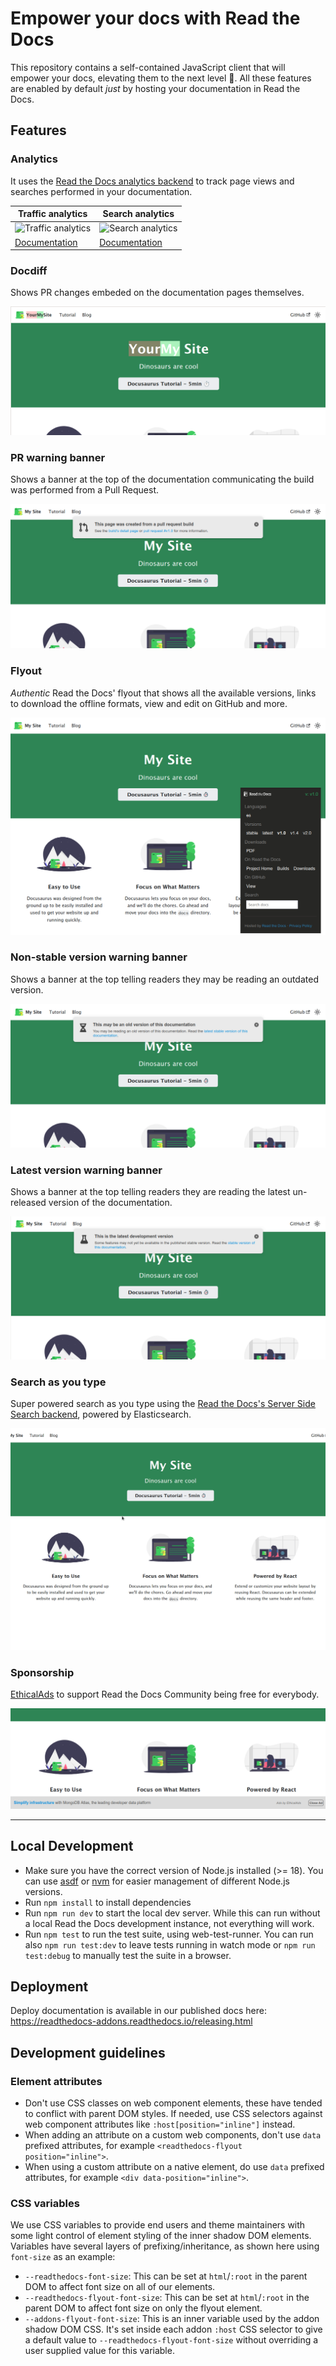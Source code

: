 # Empower your docs with Read the Docs

This repository contains a self-contained JavaScript client that will empower your docs,
elevating them to the next level 🚀.
All these features are enabled by default _just_ by hosting your documentation in Read the Docs.

## Features

### Analytics

It uses the [Read the Docs analytics backend](https://docs.readthedocs.io/page/reference/analytics.html) to track page views and searches performed in your documentation.

| Traffic analytics                                                | Search analytics                                                               |
| ---------------------------------------------------------------- | ------------------------------------------------------------------------------ |
| ![Traffic analytics](docs/traffic-analytics-example.png)         | ![Search analytics](docs/search-analytics-example.png)                         |
| [Documentation](https://docs.readthedocs.io/page/analytics.html) | [Documentation](https://docs.readthedocs.io/page/guides/search-analytics.html) |

### Docdiff

Shows PR changes embeded on the documentation pages themselves.

![Docdiff example](docs/docdiff-example.png)

### PR warning banner

Shows a banner at the top of the documentation communicating the build was performed from a Pull Request.

![PR warning banner](docs/pr-warning-banner-example.png)

### Flyout

_Authentic_ Read the Docs' flyout that shows all the available versions,
links to download the offline formats, view and edit on GitHub and more.

![Flyout](docs/flyout-example.png)

### Non-stable version warning banner

Shows a banner at the top telling readers they may be reading an outdated version.

![Non-stable version warining banner](docs/non-stable-warning-banner-example.png)

### Latest version warning banner

Shows a banner at the top telling readers they are reading the latest un-released version of the documentation.

![Latest version warning banner](docs/latest-warning-banner-example.png)

### Search as you type

Super powered search as you type using the [Read the Docs's Server Side Search backend](https://docs.readthedocs.io/page/server-side-search/api.html),
powered by Elasticsearch.

![Search as you type](docs/search-as-you-type-example.gif)

### Sponsorship

[EthicalAds](https://www.ethicalads.io/) to support Read the Docs Community being free for everybody.

![EthicalAds](docs/ethical-ads-example.png)

---

## Local Development

- Make sure you have the correct version of Node.js installed (>= 18). You can use [asdf](https://github.com/asdf-vm/asdf) or [nvm](https://github.com/nvm-sh/nvm) for easier management of different Node.js versions.
- Run `npm install` to install dependencies
- Run `npm run dev` to start the local dev server. While this can run without a local Read the Docs development instance, not everything will work.
- Run `npm test` to run the test suite, using web-test-runner. You can run also `npm run test:dev` to leave tests running in watch mode or `npm run test:debug` to manually test the suite in a browser.

## Deployment

Deploy documentation is available in our published docs here: https://readthedocs-addons.readthedocs.io/releasing.html

## Development guidelines

### Element attributes

- Don't use CSS classes on web component elements, these have tended to conflict with parent DOM styles. If needed, use CSS selectors against web component attributes like `:host[position="inline"]` instead.
- When adding an attribute on a custom web components, don't use `data` prefixed attributes, for example `<readthedocs-flyout position="inline">`.
- When using a custom attribute on a native element, do use `data` prefixed attributes, for example `<div data-position="inline">`.

### CSS variables

We use CSS variables to provide end users and theme maintainers with some light control of element styling of the inner shadow DOM elements.
Variables have several layers of prefixing/inheritance, as shown here using `font-size` as an example:

- `--readthedocs-font-size`: This can be set at `html`/`:root` in the parent DOM to affect font size on all of our elements.
- `--readthedocs-flyout-font-size`: This can be set at `html`/`:root` in the parent DOM to affect font size on only the flyout element.
- `--addons-flyout-font-size`: This is an inner variable used by the addon shadow DOM CSS. It's set inside each addon `:host` CSS selector to give a default value to `--readthedocs-flyout-font-size` without overriding a user supplied value for this variable.

